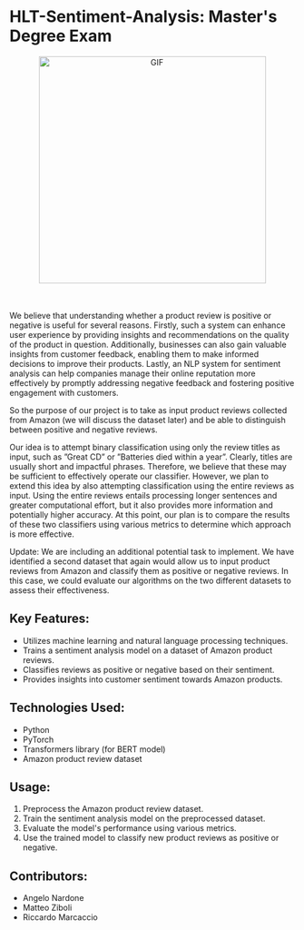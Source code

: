 # HLT-Sentiment-Analysis: Master's Degree Exam


<div align="center">
<img hight="250" width="400" alt="GIF" align="center" src="https://github.com/Angelido/HLT-Sentiment-Analysis/blob/main/Figures/simp.gif">
</div>

</br>
</br>

We believe that understanding whether a product review is positive or negative is useful for several reasons. Firstly, such a system can enhance user experience by providing insights and recommendations on the quality of the product in question. Additionally, businesses can also gain valuable insights from customer feedback, enabling them to make informed decisions to improve their products. Lastly, an NLP system for sentiment analysis can help companies manage their online reputation more effectively by promptly addressing negative feedback and fostering positive engagement with customers.

So the purpose of our project is to take as input product reviews collected from Amazon (we will discuss the dataset later) and be able to distinguish between positive and negative reviews.

Our idea is to attempt binary classification using only the review titles as input, such as ”Great CD” or ”Batteries died within a year”. Clearly, titles are usually short and impactful phrases. Therefore, we believe that these may be sufficient to effectively operate our classifier. However, we plan to extend this idea by also attempting classification using the entire reviews as input. Using the entire reviews entails processing longer sentences and greater computational effort, but it also provides more information and potentially higher accuracy. At this point, our plan is to compare the results of these two classifiers using various metrics to determine which approach is more effective.

Update: We are including an additional potential task to implement. We have identified a second dataset that again would allow us to input product reviews from Amazon and classify them as positive or negative reviews. In this case, we could evaluate our algorithms on the two different datasets to assess their effectiveness.

## Key Features:
- Utilizes machine learning and natural language processing techniques.
- Trains a sentiment analysis model on a dataset of Amazon product reviews.
- Classifies reviews as positive or negative based on their sentiment.
- Provides insights into customer sentiment towards Amazon products.

## Technologies Used:
- Python
- PyTorch
- Transformers library (for BERT model)
- Amazon product review dataset

## Usage:
1. Preprocess the Amazon product review dataset.
2. Train the sentiment analysis model on the preprocessed dataset.
3. Evaluate the model's performance using various metrics.
4. Use the trained model to classify new product reviews as positive or negative.

## Contributors:
- Angelo Nardone
- Matteo Ziboli
- Riccardo Marcaccio
